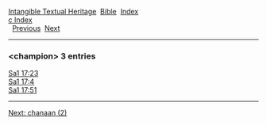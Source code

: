 [Intangible Textual Heritage](../../index)  [Bible](../index) 
[Index](index)   
[c Index](_c_)  
  [Previous](c02021)  [Next](c02023) 

------------------------------------------------------------------------

### &lt;champion&gt; 3 entries

[Sa1 17:23](../kjv/sa1017.htm#023)  
[Sa1 17:4](../kjv/sa1017.htm#004)  
[Sa1 17:51](../kjv/sa1017.htm#051)  

------------------------------------------------------------------------

[Next: chanaan (2)](c02023)
